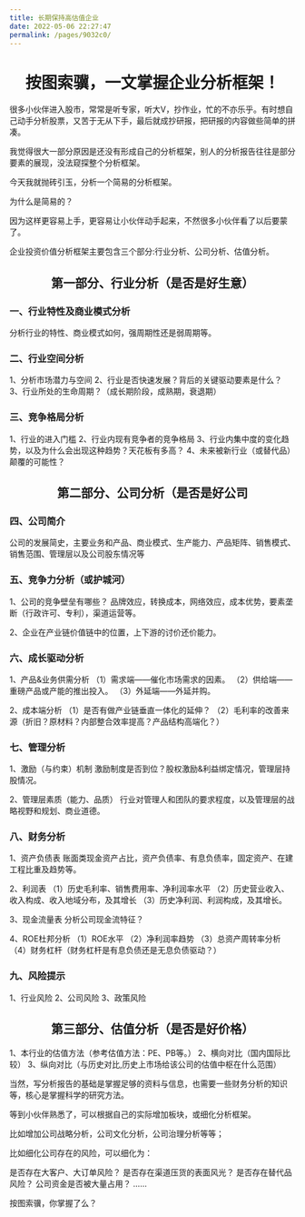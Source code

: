 ```yaml
---
title: 长期保持高估值企业
date: 2022-05-06 22:27:47
permalink: /pages/9032c0/
---
```

# <center>按图索骥，一文掌握企业分析框架！</center>
很多小伙伴进入股市，常常是听专家，听大V，抄作业，忙的不亦乐乎。有时想自己动手分析股票，又苦于无从下手，最后就成抄研报，把研报的内容做些简单的拼凑。

我觉得很大一部分原因是还没有形成自己的分析框架，别人的分析报告往往是部分要素的展现，没法窥探整个分析框架。

今天我就抛砖引玉，分析一个简易的分析框架。

为什么是简易的？

因为这样更容易上手，更容易让小伙伴动手起来，不然很多小伙伴看了以后要蒙了。

企业投资价值分析框架主要包含三个部分:行业分析、公司分析、估值分析。
## <center>第一部分、行业分析（是否是好生意）</center> 

### 一、行业特性及商业模式分析
分析行业的特性、商业模式如何，强周期性还是弱周期等。

### 二、行业空间分析

1、分析市场潜力与空间
2、行业是否快速发展？背后的关键驱动要素是什么？
3、行业所处的生命周期？（成长期阶段，成熟期，衰退期）

### 三、竞争格局分析

1、行业的进入门槛
2、行业内现有竞争者的竞争格局
3、行业内集中度的变化趋势，以及为什么会出现这种趋势？天花板有多高？
4、未来被新行业（或替代品）颠覆的可能性？

##  <center>第二部分、公司分析（是否是好公司</center>

### 四、公司简介
公司的发展简史，主要业务和产品、商业模式、生产能力、产品矩阵、销售模式、销售范围、管理层以及公司股东情况等

### 五、竞争力分析（或护城河）
1、公司的竞争壁垒有哪些？
品牌效应，转换成本，网络效应，成本优势，要素垄断（行政许可、专利），渠道运营等。

2、企业在产业链价值链中的位置，上下游的讨价还价能力。

### 六、成长驱动分析

1、产品&业务供需分析
（1）需求端——催化市场需求的因素。
（2）供给端——重磅产品或产能的推出投入。
（3）外延端——外延并购。

2、成本端分析
（1）是否有做产业链垂直一体化的延伸？
（2）毛利率的改善来源（折旧？原材料？内部整合效率提高？产品结构高端化？）


### 七、管理分析

1、激励（与约束）机制
激励制度是否到位？股权激励&利益绑定情况，管理层持股情况。

2、管理层素质（能力、品质）
行业对管理人和团队的要求程度，以及管理层的战略视野和规划、商业道德。

### 八、财务分析

1、资产负债表
账面类现金资产占比，资产负债率、有息负债率，固定资产、在建工程比重及趋势等。

2、利润表
（1）历史毛利率、销售费用率、净利润率水平
（2）历史营业收入、收入构成、收入地域分布，及其增长
（3）历史净利润、利润构成，及其增长。

3、现金流量表
分析公司现金流特征？

4、ROE杜邦分析
（1）ROE水平
（2）净利润率趋势
（3）总资产周转率分析
（4）财务杠杆（财务杠杆是有息负债还是无息负债驱动？）

### 九、风险提示

1、行业风险
2、公司风险
3、政策风险

##  <center>第三部分、估值分析（是否是好价格）</center>

1、本行业的估值方法（参考估值方法：PE、PB等。）
2、横向对比（国内国际比较）
3、纵向对比（与历史对比,历史上市场给该公司的估值中枢在什么范围）


当然，写分析报告的基础是掌握足够的资料与信息，也需要一些财务分析的知识等，核心是掌握科学的研究方法。

等到小伙伴熟悉了，可以根据自己的实际增加板块，或细化分析框架。

比如增加公司战略分析，公司文化分析，公司治理分析等等；

比如细化公司存在的风险，可以细化为：

是否存在大客户、大订单风险？
是否存在渠道压货的表面风光？
是否存在替代品风险？
公司资金是否被大量占用？
……

按图索骥，你掌握了么？